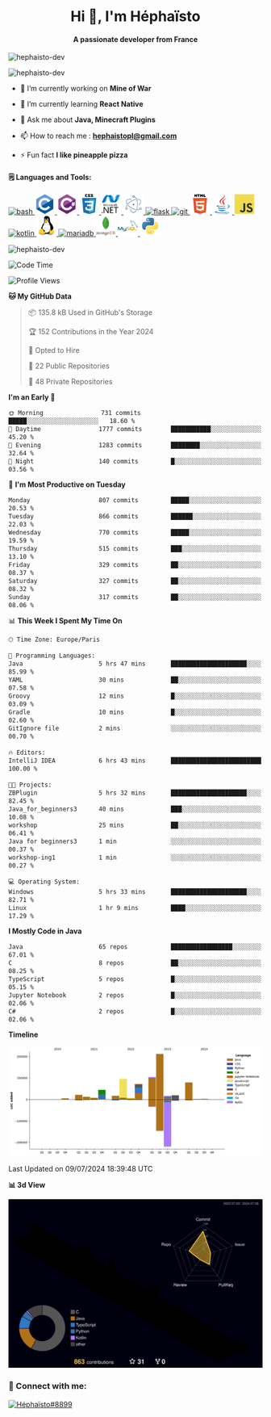 <h1 align="center">Hi 👋, I'm Héphaïsto</h1>
<h4 align="center">A passionate developer from France</h4>

<p align="left"> <img src="https://komarev.com/ghpvc/?username=hephaisto-dev&label=Profile%20views&color=0e75b6&style=flat" alt="hephaisto-dev" /> </p>

<img src="https://github-profile-trophy.vercel.app/?username=hephaisto-dev&no-bg=true&theme=algolia&no-frame=true&row=1" alt="hephaisto-dev" />

- 🔭 I’m currently working on **Mine of War**

- 🌱 I’m currently learning **React Native**

- 💬 Ask me about **Java, Minecraft Plugins**

- 📫 How to reach me : **hephaistopl@gmail.com**

- ⚡ Fun fact **I like pineapple pizza**

<h4 align="left">🗒️ Languages and Tools:</h4>
<p align="left"> <a href="https://www.gnu.org/software/bash/" target="_blank" rel="noreferrer"> <img src="https://www.vectorlogo.zone/logos/gnu_bash/gnu_bash-icon.svg" alt="bash" width="40" height="40"/> </a> <a href="https://www.cprogramming.com/" target="_blank" rel="noreferrer"> <img src="https://raw.githubusercontent.com/devicons/devicon/master/icons/c/c-original.svg" alt="c" width="40" height="40"/> </a> <a href="https://www.w3schools.com/cs/" target="_blank" rel="noreferrer"> <img src="https://raw.githubusercontent.com/devicons/devicon/master/icons/csharp/csharp-original.svg" alt="csharp" width="40" height="40"/> </a> <a href="https://www.w3schools.com/css/" target="_blank" rel="noreferrer"> <img src="https://raw.githubusercontent.com/devicons/devicon/master/icons/css3/css3-original-wordmark.svg" alt="css3" width="40" height="40"/> </a> <a href="https://dotnet.microsoft.com/" target="_blank" rel="noreferrer"> <img src="https://raw.githubusercontent.com/devicons/devicon/master/icons/dot-net/dot-net-original-wordmark.svg" alt="dotnet" width="40" height="40"/> </a> <a href="https://www.electronjs.org" target="_blank" rel="noreferrer"> <img src="https://raw.githubusercontent.com/devicons/devicon/master/icons/electron/electron-original.svg" alt="electron" width="40" height="40"/> </a> <a href="https://flask.palletsprojects.com/" target="_blank" rel="noreferrer"> <img src="https://www.vectorlogo.zone/logos/pocoo_flask/pocoo_flask-icon.svg" alt="flask" width="40" height="40"/> </a> <a href="https://git-scm.com/" target="_blank" rel="noreferrer"> <img src="https://www.vectorlogo.zone/logos/git-scm/git-scm-icon.svg" alt="git" width="40" height="40"/> </a> <a href="https://www.w3.org/html/" target="_blank" rel="noreferrer"> <img src="https://raw.githubusercontent.com/devicons/devicon/master/icons/html5/html5-original-wordmark.svg" alt="html5" width="40" height="40"/> </a> <a href="https://www.java.com" target="_blank" rel="noreferrer"> <img src="https://raw.githubusercontent.com/devicons/devicon/master/icons/java/java-original.svg" alt="java" width="40" height="40"/> </a> <a href="https://developer.mozilla.org/en-US/docs/Web/JavaScript" target="_blank" rel="noreferrer"> <img src="https://raw.githubusercontent.com/devicons/devicon/master/icons/javascript/javascript-original.svg" alt="javascript" width="40" height="40"/> </a> <a href="https://kotlinlang.org" target="_blank" rel="noreferrer"> <img src="https://www.vectorlogo.zone/logos/kotlinlang/kotlinlang-icon.svg" alt="kotlin" width="40" height="40"/> </a> <a href="https://www.linux.org/" target="_blank" rel="noreferrer"> <img src="https://raw.githubusercontent.com/devicons/devicon/master/icons/linux/linux-original.svg" alt="linux" width="40" height="40"/> </a> <a href="https://mariadb.org/" target="_blank" rel="noreferrer"> <img src="https://www.vectorlogo.zone/logos/mariadb/mariadb-icon.svg" alt="mariadb" width="40" height="40"/> </a> <a href="https://www.mongodb.com/" target="_blank" rel="noreferrer"> <img src="https://raw.githubusercontent.com/devicons/devicon/master/icons/mongodb/mongodb-original-wordmark.svg" alt="mongodb" width="40" height="40"/> </a> <a href="https://www.mysql.com/" target="_blank" rel="noreferrer"> <img src="https://raw.githubusercontent.com/devicons/devicon/master/icons/mysql/mysql-original-wordmark.svg" alt="mysql" width="40" height="40"/> </a> <a href="https://www.python.org" target="_blank" rel="noreferrer"> <img src="https://raw.githubusercontent.com/devicons/devicon/master/icons/python/python-original.svg" alt="python" width="40" height="40"/> </a> </p>


<p><img align="center" src="https://github-readme-streak-stats.herokuapp.com/?user=hephaisto-dev&theme=transparent" alt="hephaisto-dev" /></p>

<!--START_SECTION:waka-->
![Code Time](http://img.shields.io/badge/Code%20Time-647%20hrs%2021%20mins-blue)

![Profile Views](http://img.shields.io/badge/Profile%20Views-4-blue)

**🐱 My GitHub Data** 

> 📦 135.8 kB Used in GitHub's Storage 
 > 
> 🏆 152 Contributions in the Year 2024
 > 
> 💼 Opted to Hire
 > 
> 📜 22 Public Repositories 
 > 
> 🔑 48 Private Repositories 
 > 
**I'm an Early 🐤** 

```text
🌞 Morning                731 commits         █████░░░░░░░░░░░░░░░░░░░░   18.60 % 
🌆 Daytime                1777 commits        ███████████░░░░░░░░░░░░░░   45.20 % 
🌃 Evening                1283 commits        ████████░░░░░░░░░░░░░░░░░   32.64 % 
🌙 Night                  140 commits         █░░░░░░░░░░░░░░░░░░░░░░░░   03.56 % 
```
📅 **I'm Most Productive on Tuesday** 

```text
Monday                   807 commits         █████░░░░░░░░░░░░░░░░░░░░   20.53 % 
Tuesday                  866 commits         ██████░░░░░░░░░░░░░░░░░░░   22.03 % 
Wednesday                770 commits         █████░░░░░░░░░░░░░░░░░░░░   19.59 % 
Thursday                 515 commits         ███░░░░░░░░░░░░░░░░░░░░░░   13.10 % 
Friday                   329 commits         ██░░░░░░░░░░░░░░░░░░░░░░░   08.37 % 
Saturday                 327 commits         ██░░░░░░░░░░░░░░░░░░░░░░░   08.32 % 
Sunday                   317 commits         ██░░░░░░░░░░░░░░░░░░░░░░░   08.06 % 
```


📊 **This Week I Spent My Time On** 

```text
🕑︎ Time Zone: Europe/Paris

💬 Programming Languages: 
Java                     5 hrs 47 mins       █████████████████████░░░░   85.99 % 
YAML                     30 mins             ██░░░░░░░░░░░░░░░░░░░░░░░   07.58 % 
Groovy                   12 mins             █░░░░░░░░░░░░░░░░░░░░░░░░   03.09 % 
Gradle                   10 mins             █░░░░░░░░░░░░░░░░░░░░░░░░   02.60 % 
GitIgnore file           2 mins              ░░░░░░░░░░░░░░░░░░░░░░░░░   00.70 % 

🔥 Editors: 
IntelliJ IDEA            6 hrs 43 mins       █████████████████████████   100.00 % 

🐱‍💻 Projects: 
ZBPlugin                 5 hrs 32 mins       █████████████████████░░░░   82.45 % 
Java_for_beginners3      40 mins             ███░░░░░░░░░░░░░░░░░░░░░░   10.08 % 
workshop                 25 mins             ██░░░░░░░░░░░░░░░░░░░░░░░   06.41 % 
Java for beginners3      1 min               ░░░░░░░░░░░░░░░░░░░░░░░░░   00.37 % 
workshop-ing1            1 min               ░░░░░░░░░░░░░░░░░░░░░░░░░   00.27 % 

💻 Operating System: 
Windows                  5 hrs 33 mins       █████████████████████░░░░   82.71 % 
Linux                    1 hr 9 mins         ████░░░░░░░░░░░░░░░░░░░░░   17.29 % 
```

**I Mostly Code in Java** 

```text
Java                     65 repos            █████████████████░░░░░░░░   67.01 % 
C                        8 repos             ██░░░░░░░░░░░░░░░░░░░░░░░   08.25 % 
TypeScript               5 repos             █░░░░░░░░░░░░░░░░░░░░░░░░   05.15 % 
Jupyter Notebook         2 repos             █░░░░░░░░░░░░░░░░░░░░░░░░   02.06 % 
C#                       2 repos             █░░░░░░░░░░░░░░░░░░░░░░░░   02.06 % 
```



**Timeline**

![Lines of Code chart](https://raw.githubusercontent.com/Hephaisto-dev/Hephaisto-dev/main/assets/bar_graph.png)


 Last Updated on 09/07/2024 18:39:48 UTC
<!--END_SECTION:waka-->
**📊 3d View**

![3d chart](https://github.com/Hephaisto-dev/Hephaisto-dev/blob/main/profile-3d-contrib/profile-night-rainbow.svg)

<h3 align="left">🤝 Connect with me:</h3>
<p align="left">
<a href="https://discord.gg/Héphaïsto#8899" target="blank"><img align="center" src="https://raw.githubusercontent.com/rahuldkjain/github-profile-readme-generator/master/src/images/icons/Social/discord.svg" alt="Héphaïsto#8899" height="30" width="40" /></a>
</p>
